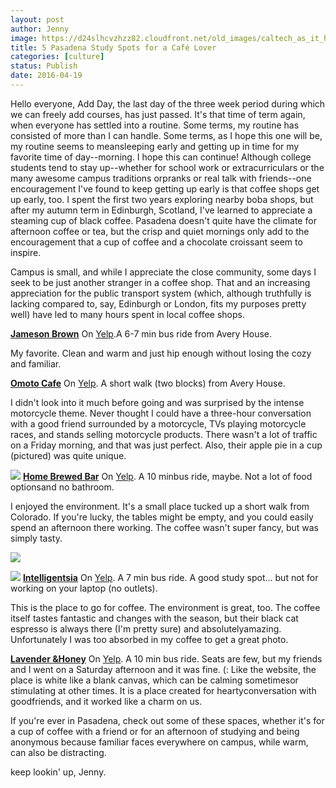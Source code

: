 ```yaml
---
layout: post
author: Jenny
image: https://d24slhcvzhzz82.cloudfront.net/old_images/caltech_as_it_happens/6a0105349b8251970b01b8d1c5858b970c.jpg
title: 5 Pasadena Study Spots for a Café Lover
categories: [culture]
status: Publish
date: 2016-04-19
---
```


Hello everyone,
Add Day, the last day of the three week period during which we can freely add courses, has just passed. It's that time of term again, when everyone has settled into a routine. Some terms, my routine has consisted of more than I can handle. Some terms, as I hope this one will be, my routine seems to meansleeping early and getting up in time for my favorite time of day--morning. I hope this can continue!
Although college students tend to stay up--whether for school work or extracurriculars or the many awesome campus traditions orpranks or real talk with friends--one encouragement I've found to keep getting up early is that coffee shops get up early, too. I spent the first two years exploring nearby boba shops, but after my autumn term in Edinburgh, Scotland, I've learned to appreciate a steaming cup of black coffee. Pasadena doesn't quite have the climate for afternoon coffee or tea, but the crisp and quiet mornings only add to the encouragement that a cup of coffee and a chocolate croissant seem to inspire.

Campus is small, and while I appreciate the close community, some days I seek to be just another stranger in a coffee shop. That and an increasing appreciation for the public transport system (which, although truthfully is lacking compared to, say, Edinburgh or London, fits my purposes pretty well) have led to many hours spent in local coffee shops.

**[Jameson Brown](https://www.jamesonbrown.com/)**
On [Yelp](https://www.yelp.com/biz/jameson-brown-coffee-roasters-pasadena).A 6-7 min bus ride from Avery House.

My favorite. Clean and warm and just hip enough without losing the cozy and familiar.

**[Omoto Cafe](https://omotocafe.weebly.com/)**
On [Yelp](https://www.yelp.com/biz/omoto-cafe-pasadena). A short walk (two blocks) from Avery House.

I didn't look into it much before going and was surprised by the intense motorcycle theme. Never thought I could have a three-hour conversation with a good friend surrounded by a motorcycle, TVs playing motorcycle races, and stands selling motorcycle products. There wasn't a lot of traffic on a Friday morning, and that was just perfect. Also, their apple pie in a cup (pictured) was quite unique.


![](https://d24slhcvzhzz82.cloudfront.net/old_images/6a01a73d94d1a8970d01bb08df6896970d-pi.jpg)
**[Home Brewed Bar](https://www.homebrewedbar.com/)**
On [Yelp](https://www.yelp.com/biz/home-brewed-bar-pasadena). A 10 minbus ride, maybe. Not a lot of food optionsand no bathroom.

I enjoyed the environment. It's a small place tucked up a short walk from Colorado. If you're lucky, the tables might be empty, and you could easily spend an afternoon there working. The coffee wasn't super fancy, but was simply tasty.


![](https://d24slhcvzhzz82.cloudfront.net/old_images/6a01a73d94d1a8970d01bb08df69a3970d-pi.jpg)

![](https://d24slhcvzhzz82.cloudfront.net/old_images/caltech_as_it_happens/6a0105349b8251970b01b7c83b5d47970b.jpg)
**[Intelligentsia](https://www.intelligentsiacoffee.com/)**
On [Yelp](https://www.yelp.com/biz/intelligentsia-coffee-pasadena). A 7 min bus ride. A good study spot... but not for working on your laptop (no outlets).

This is the place to go for coffee. The environment is great, too. The coffee itself tastes fantastic and changes with the season, but their black cat espresso is always there (I'm pretty sure) and absolutelyamazing. Unfortunately I was too absorbed in my coffee to get a great photo.

**[Lavender &amp;Honey](https://www.lavenderandhoneyespresso.com/)**
On [Yelp](https://www.yelp.com/biz/lavender-and-honey-pasadena). A 10 min bus ride. Seats are few, but my friends and I went on a Saturday afternoon and it was fine. (:
Like the website, the place is white like a blank canvas, which can be calming sometimesor stimulating at other times. It is a place created for heartyconversation with goodfriends, and it worked like a charm on us.

If you're ever in Pasadena, check out some of these spaces, whether it's for a cup of coffee with a friend or for an afternoon of studying and being anonymous because familiar faces everywhere on campus, while warm, can also be distracting.

keep lookin' up,
Jenny.


